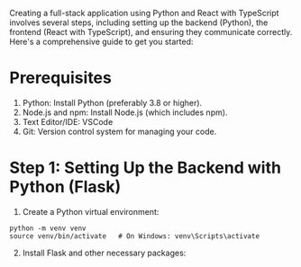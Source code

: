 Creating a full-stack application using Python and React with TypeScript involves several steps, including setting up the backend (Python), the frontend (React with TypeScript), and ensuring they communicate correctly. Here's a comprehensive guide to get you started:

# Prerequisites
1. Python: Install Python (preferably 3.8 or higher).
2. Node.js and npm: Install Node.js (which includes npm).
3. Text Editor/IDE: VSCode
4. Git: Version control system for managing your code.


# Step 1: Setting Up the Backend with Python (Flask)

1. Create a Python virtual environment:
```
python -m venv venv
source venv/bin/activate   # On Windows: venv\Scripts\activate

```
2. Install Flask and other necessary packages:
